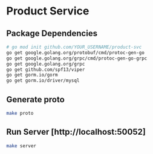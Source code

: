 # Product Service

## Package Dependencies

```sh
# go mod init github.com/YOUR_USERNAME/product-svc
go get google.golang.org/protobuf/cmd/protoc-gen-go
go get google.golang.org/grpc/cmd/protoc-gen-go-grpc
go get google.golang.org/grpc
go get github.com/spf13/viper
go get gorm.io/gorm
go get gorm.io/driver/mysql
```

## Generate proto

```sh
make proto
```

## Run Server [http://localhost:50052]

```sh
make server
```
